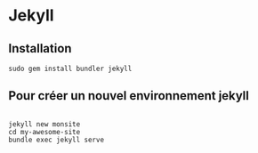 # Jekyll

## Installation

```
sudo gem install bundler jekyll

```

## Pour créer un nouvel environnement jekyll
```

jekyll new monsite
cd my-awesome-site
bundle exec jekyll serve

```
